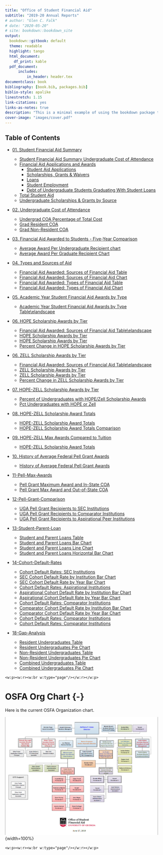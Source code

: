```yaml
---
title: "Office of Student Financial Aid"
subtitle: "2019-20 Annual Reports"
# author: "Glen C. Falk"
# date: "2020-05-20"
# site: bookdown::bookdown_site
output:
  bookdown::gitbook: default
  theme: readable  
  highlight: tango
  html_document:
    df_print: kable
  pdf_document:
      includes:
          in_header: header.tex
documentclass: book
bibliography: [book.bib, packages.bib]
biblio-style: apalike
linestretch: 1.15
link-citations: yes
links-as-notes: true
description: "This is a minimal example of using the bookdown package to write a book. The output format for this example is bookdown::gitbook."
cover-image: "images/cover.pdf"
---
```




## Table of Contents

- [01. Student Financial Aid Summary](#intro)
    - [Student Financial Aid Summary Undergraduate Cost of Attendance](#student-financial-aid-summary-undergraduate-cost-of-attendance)
    - [Financial Aid Applications and Awards](#financial-aid-applications-and-awards)
        - [Student Aid Applications](#student-aid-applications)
        - [Scholarships, Grants & Waivers](#scholarships,-grants-&-waivers)
        - [Loans](#loans)
        - [Student Employment](#student-employment)
        - [Debt of Undergraduate Students Graduating With Student Loans](#debt-of-undergraduate-students-graduating-with-student-loans)
    - [Total Student Aid](#total-student-aid)
    - [Undergraduate Scholarships & Grants by Source](#undergraduate-scholarships-&-grants-by-source)

- [02. Undergraduate Cost of Attendance](#intro)
    - [Undergrad COA Percentage of Total Cost](#undergrad-coa-percentage-of-total-cost)
    - [Grad Resident COA](#grad-resident-coa)
    - [Grad Non-Resident COA](#grad-non-resident-coa)

- [03. Financial Aid Awarded to Students - Five-Year Comparison](#intro)
    - [Average Award Per Undergraduate Recipient chart](#average-award-per-undergraduate-recipient-chart)
    - [Average Award Per Graduate Recipient Chart](#average-award-per-graduate-recipient-chart)

- [04. Types and Sources of Aid](#intro)
    - [Financial Aid Awarded: Sources of Financial Aid Table](#financial-aid-awarded:-sources-of-financial-aid-table)
    - [Financial Aid Awarded: Sources of Financial Aid Chart](#financial-aid-awarded:-sources-of-financial-aid-chart)
    - [Financial Aid Awarded: Types of Financial Aid Table](#financial-aid-awarded:-types-of-financial-aid-table)
    - [Financial Aid Awarded: Types of Financial Aid Chart](#financial-aid-awarded:-types-of-financial-aid-chart)

- [05. Academic Year Student Financial Aid Awards by Type](#intro)
    - [Academic Year Student Financial Aid Awards by Type Table\elandscape](#academic-year-student-financial-aid-awards-by-type-table\elandscape)

- [06. HOPE Scholarship Awards by Tier](#intro)
    - [Financial Aid Awarded: Sources of Financial Aid Table\elandscape](#financial-aid-awarded:-sources-of-financial-aid-table\elandscape)
    - [HOPE Scholarship Awards by Tier](#hope-scholarship-awards-by-tier)
    - [HOPE Scholarship Awards by Tier](#hope-scholarship-awards-by-tier)
    - [Percent Change in HOPE Scholarship Awards by Tier](#percent-change-in-hope-scholarship-awards-by-tier)

- [06. ZELL Scholarship Awards by Tier](#intro)
    - [Financial Aid Awarded: Sources of Financial Aid Table\elandscape](#financial-aid-awarded:-sources-of-financial-aid-table\elandscape)
    - [ZELL Scholarship Awards by Tier](#zell-scholarship-awards-by-tier)
    - [ZELL Scholarship Awards by Tier](#zell-scholarship-awards-by-tier)
    - [Percent Change in ZELL Scholarship Awards by Tier](#percent-change-in-zell-scholarship-awards-by-tier)

- [07. HOPE-ZELL Scholarship Awards by Tier](#intro)
    - [Percent of Undergraduates with HOPE/Zell Scholarship Awards](#percent-of-undergraduates-with-hope/zell-scholarship-awards)
    - [Pct Undergraduates with HOPE or Zell](#pct-undergraduates-with-hope-or-zell)
- [08. HOPE-ZELL Scholarship Award Totals](#intro)
    - [HOPE-ZELL Scholarship Award Totals](#hope-zell-scholarship-award-totals)
    - [HOPE-ZELL Scholarship Award Totals Comparison](#hope-zell-scholarship-award-totals-comparison)

- [09. HOPE-ZELL Max Awards Compared to Tuition](#intro)
    - [HOPE-ZELL Scholarship Award Totals](#hope-zell-scholarship-award-totals)

- [10. History of Average Federal Pell Grant Awards](#intro)
    - [History of Average Federal Pell Grant Awards](#history-of-average-federal-pell-grant-awards)

- [11-Pell-Max-Awards](#intro)
    - [Pell Grant Maximum Award and In-State COA](#pell-grant-maximum-award-and-in-state-coa)
    - [Pell Grant Max Award and Out-of-State COA](#pell-grant-max-award-and-out-of-state-coa)

- [12-Pell-Grant-Comparison](#intro)
    - [UGA Pell Grant Recipients to SEC Institutions ](#uga-pell-grant-recipients-to-sec-institutions)
    - [UGA Pell Grant Recipients to Comparator Institutions ](#uga-pell-grant-recipients-to-comparator-institutions)
    - [UGA Pell Grant Recipients to Aspirational Peer Institutions ](#uga-pell-grant-recipients-to-aspirational-peer-institutions)

- [13-Student-Parent-Loan](#intro)
    - [Student and Parent Loans Table](#student-and-parent-loans-table)
    - [Student and Parent Loans Bar Chart](#student-and-parent-loans-bar-chart)
    - [Student and Parent Loans Line Chart](#student-and-parent-loans-line-chart)
    - [Student and Parent Loans Horizontal Bar Chart](#student-and-parent-loans-horizontal-bar-chart)

- [14-Cohort-Default-Rates](#intro)
    - [Cohort Default Rates: SEC Institutions](#cohort-default-rates:-sec-institutions)
    - [SEC Cohort Default Rate by Institution Bar Chart](#sec-cohort-default-rate-by-institution-bar-chart)
    - [SEC Cohort Default Rate by Year Bar Chart](#sec-cohort-default-rate-by-year-bar-chart)
    - [Cohort Default Rates: Aspirational Institutions](#cohort-default-rates:-aspirational-institutions)
    - [Aspirational Cohort Default Rate by Institution Bar Chart](#aspirational-cohort-default-rate-by-institution-bar-chart)
    - [Aspirational Cohort Default Rate by Year Bar Chart](#aspirational-cohort-default-rate-by-year-bar-chart)
    - [Cohort Default Rates: Comparator Institutions](#cohort-default-rates:-comparator-institutions)
    - [Comparator Cohort Default Rate by Institution Bar Chart](#comparator-cohort-default-rate-by-institution-bar-chart)
    - [Comparator Cohort Default Rate by Year Bar Chart](#comparator-cohort-default-rate-by-year-bar-chart)
    - [Cohort Default Rates: Comparator Institutions](#cohort-default-rates:-comparator-institutions)
    - [Cohort Default Rates: Comparator Institutions](#cohort-default-rates:-comparator-institutions)

- [18-Gap-Analysis](#intro)
    - [Resident Undergraduates Table](#resident-undergraduates-table)
    - [Resident Undergraduates Pie Chart](#resident-undergraduates-pie-chart)
    - [Non-Resident Undergraduates Table](#non-resident-undergraduates-table)
    - [Non-Resident Undergraduates Pie Chart](#non-resident-undergraduates-pie-chart)
    - [Combined Undergraduates Table](#combined-undergraduates-table)
    - [Combined Undergraduates Pie Chart](#combined-undergraduates-pie-chart)

```{=openxml}
<w:p><w:r><w:br w:type="page"/></w:r></w:p>
```

# OSFA Org Chart {-}

Here is the current OSFA Organization chart.

![(\#fig:label)OSFA Org Chart](images/OSFAOrgChart.png){width=100%}

<!-- Remember each Rmd file contains one and only one chapter, and a chapter is defined by the first-level heading `#`. -->

<!-- To compile this example to PDF, you need XeLaTeX. You are recommended to install TinyTeX (which includes XeLaTeX): <https://yihui.name/tinytex/>. -->


```{=openxml}
<w:p><w:r><w:br w:type="page"/></w:r></w:p>
```


